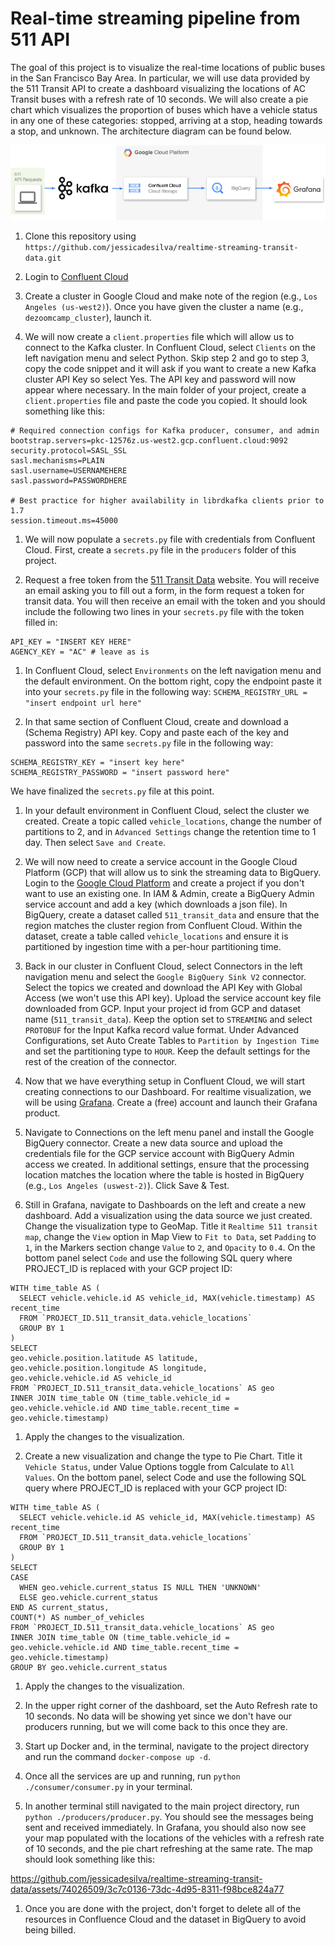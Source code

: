 # Real-time streaming pipeline from 511 API

The goal of this project is to visualize the real-time locations of public buses in the San Francisco Bay Area. In particular, we will use data provided by the 511 Transit API to create a dashboard visualizing the locations of AC Transit buses with a refresh rate of 10 seconds. We will also create a pie chart which visualizes the proportion of buses which have a vehicle status in any one of these categories: stopped, arriving at a stop, heading towards a stop, and unknown. The architecture diagram can be found below.

![Architecture diagram](transit_data_streaming_diagram.drawio.png)

1. Clone this repository using
`https://github.com/jessicadesilva/realtime-streaming-transit-data.git`

1. Login to [Confluent Cloud](https://confluent.cloud/login)

1. Create a cluster in Google Cloud and make note of the region (e.g., `Los Angeles (us-west2)`). Once you have given the cluster a name (e.g., `dezoomcamp_cluster`), launch it.

1. We will now create a `client.properties` file which will allow us to connect to the Kafka cluster. In Confluent Cloud, select `Clients` on the left navigation menu and select Python. Skip step 2 and go to step 3, copy the code snippet and it will ask if you want to create a new Kafka cluster API Key so select Yes. The API key and password will now appear where necessary. In the main folder of your project, create a `client.properties` file and paste the code you copied. It should look something like this:
```
# Required connection configs for Kafka producer, consumer, and admin
bootstrap.servers=pkc-12576z.us-west2.gcp.confluent.cloud:9092
security.protocol=SASL_SSL
sasl.mechanisms=PLAIN
sasl.username=USERNAMEHERE
sasl.password=PASSWORDHERE

# Best practice for higher availability in librdkafka clients prior to 1.7
session.timeout.ms=45000
```

1. We will now populate a `secrets.py` file with credentials from Confluent Cloud. First, create a `secrets.py` file in the `producers` folder of this project.

1. Request a free token from the [511 Transit Data](https://511.org/open-data/token) website. You will receive an email asking you to fill out a form, in the form request a token for transit data. You will then receive an email with the token and you should include the following two lines in your `secrets.py` file with the token filled in:
```
API_KEY = "INSERT KEY HERE"
AGENCY_KEY = "AC" # leave as is
``` 

1. In Confluent Cloud, select `Environments` on the left navigation menu and the default environment. On the bottom right, copy the endpoint paste it into your `secrets.py` file in the following way:
`SCHEMA_REGISTRY_URL = "insert endpoint url here"`

1. In that same section of Confluent Cloud, create and download a (Schema Registry) API key. Copy and paste each of the key and password into the same `secrets.py` file in the following way:
```
SCHEMA_REGISTRY_KEY = "insert key here"
SCHEMA_REGISTRY_PASSWORD = "insert password here"
```
We have finalized the `secrets.py` file at this point.

1. In your default environment in Confluent Cloud, select the cluster we created. Create a topic called `vehicle_locations`, change the number of partitions to 2, and in `Advanced Settings` change the retention time to 1 day. Then select `Save and Create`.

1. We will now need to create a service account in the Google Cloud Platform (GCP) that will allow us to sink the streaming data to BigQuery. Login to the [Google Cloud Platform](https://https://console.cloud.google.com/) and create a project if you don't want to use an existing one. In IAM & Admin, create a BigQuery Admin service account and add a key (which downloads a json file). In BigQuery, create a dataset called `511_transit_data` and ensure that the region matches the cluster region from Confluent Cloud. Within the dataset, create a table called `vehicle_locations` and ensure it is partitioned by ingestion time with a per-hour partitioning time.

1. Back in our cluster in Confluent Cloud, select Connectors in the left navigation menu and select the `Google BigQuery Sink V2` connector. Select the topics we created and download the API Key with Global Access (we won't use this API key). Upload the service account key file downloaded from GCP. Input your project id from GCP and dataset name (`511_transit_data`). Keep the option set to `STREAMING` and select `PROTOBUF` for the Input Kafka record value format. Under Advanced Configurations, set Auto Create Tables to `Partition by Ingestion Time` and set the partitioning type to `HOUR`. Keep the default settings for the rest of the creation of the connector.

1. Now that we have everything setup in Confluent Cloud, we will start creating connections to our Dashboard. For realtime visualization, we will be using [Grafana](https://grafana.com). Create a (free) account and launch their Grafana product.

1. Navigate to Connections on the left menu panel and install the Google BigQuery connector. Create a new data source and upload the credentials file for the GCP service account with BigQuery Admin access we created. In additional settings, ensure that the processing location matches the location where the table is hosted in BigQuery (e.g., `Los Angeles (uswest-2)`). Click Save & Test.

1. Still in Grafana, navigate to Dashboards on the left and create a new dashboard. Add a visualization using the data source we just created. Change the visualization type to GeoMap. Title it `Realtime 511 transit map`, change the `View` option in Map View to `Fit to Data`, set `Padding` to `1`, in the Markers section change `Value` to `2`, and `Opacity` to `0.4`. On the bottom panel select `Code` and use the following SQL query where PROJECT_ID is replaced with your GCP project ID:

```
WITH time_table AS (
  SELECT vehicle.vehicle.id AS vehicle_id, MAX(vehicle.timestamp) AS recent_time
  FROM `PROJECT_ID.511_transit_data.vehicle_locations`
  GROUP BY 1
)
SELECT
geo.vehicle.position.latitude AS latitude,
geo.vehicle.position.longitude AS longitude,
geo.vehicle.vehicle.id AS vehicle_id
FROM `PROJECT_ID.511_transit_data.vehicle_locations` AS geo
INNER JOIN time_table ON (time_table.vehicle_id = geo.vehicle.vehicle.id AND time_table.recent_time = geo.vehicle.timestamp)
```

1. Apply the changes to the visualization.

1. Create a new visualization and change the type to Pie Chart. Title it `Vehicle Status`, under Value Options toggle from Calculate to `All Values`. On the bottom panel, select Code and use the following SQL query where PROJECT_ID is replaced with your GCP project ID:

```
WITH time_table AS (
  SELECT vehicle.vehicle.id AS vehicle_id, MAX(vehicle.timestamp) AS recent_time
  FROM `PROJECT_ID.511_transit_data.vehicle_locations`
  GROUP BY 1
)
SELECT
CASE 
  WHEN geo.vehicle.current_status IS NULL THEN 'UNKNOWN'
  ELSE geo.vehicle.current_status
END AS current_status,
COUNT(*) AS number_of_vehicles
FROM `PROJECT_ID.511_transit_data.vehicle_locations` AS geo
INNER JOIN time_table ON (time_table.vehicle_id = geo.vehicle.vehicle.id AND time_table.recent_time = geo.vehicle.timestamp)
GROUP BY geo.vehicle.current_status
```

1. Apply the changes to the visualization.

1. In the upper right corner of the dashboard, set the Auto Refresh rate to 10 seconds. No data will be showing yet since we don't have our producers running, but we will come back to this once they are.

1. Start up Docker and, in the terminal, navigate to the project directory and run the command `docker-compose up -d`.

1. Once all the services are up and running, run `python ./consumer/consumer.py` in your terminal.

1. In another terminal still navigated to the main project directory, run `python ./producers/producer.py`. You should see the messages being sent and received immediately. In Grafana, you should also now see your map populated with the locations of the vehicles with a refresh rate of 10 seconds, and the pie chart refreshing at the same rate. The map should look something like this:

https://github.com/jessicadesilva/realtime-streaming-transit-data/assets/74026509/3c7c0136-73dc-4d95-8311-f98bce824a77
 
1. Once you are done with the project, don't forget to delete all of the resources in Confluence Cloud and the dataset in BigQuery to avoid being billed.